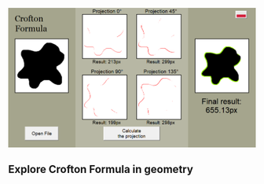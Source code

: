 ![](https://github.com/messengerbrzdac/CroftonFormula/blob/main/readme/Github_thumbnail.png)
## Explore Crofton Formula in geometry